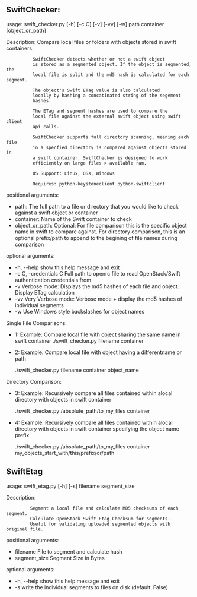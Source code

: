 ## SwiftChecker:

usage: swift_checker.py [-h] [-c C] [-v] [-vv] [-w]
                        path container [object_or_path]
                        
Description: 
              Compare local files or folders with objects stored in swift
              containers. 
              
              SwiftChecker detects whether or not a swift object
              is stored as a segmented object. If the object is segmented, the
              local file is split and the md5 hash is calculated for each segment.
              
              The object's Swift ETag value is also calculated
              locally by hashing a concatinated string of the segement
              hashes. 
              
              The ETag and segment hashes are used to compare the
              local file against the external swift object using swift client
              api calls.
              
              SwiftChecker supports full directory scanning, meaning each file
              in a specfied directory is compared against objects stored in
              a swift container. SwiftChecker is designed to work
              efficiently on large files > available ram.
              
              OS Support: Linux, OSX, Windows
              
              Requires: python-keystoneclient python-swiftclient

positional arguments:
*   path:                The full path to a file or directory that you would
                        like to check against a swift object or container
*   container:           Name of the Swift container to check
*   object_or_path:      Optional: For file comparison this is the specific
                        object name in swift to compare against. For directory
                        comparison, this is an optional prefix/path to append
                        to the begining of file names during comparison

optional arguments:
*   -h, --help            show this help message and exit
*   -c C, -credentials C  Full path to openrc file to read OpenStack/Swift
                        authentication credentials from
*   -v                    Verbose mode: Displays the md5 hashes of each file and
                        object. Display ETag calculation
*   -vv                   Very Verbose mode: Verbose mode + display the md5
                        hashes of individual segments
*   -w                    Use Windows style backslashes for object names

Single File Comparisons:

*    1: Example: Compare local file with object sharing the same name in swift container
       ./swift_checker.py filename container

*    2: Example: Compare local file with object having a differentname or path

       ./swift_checker.py filename container object_name

Directory Comparison:

*    3: Example: Recursively compare all files contained within alocal directory with
       objects in swift container

       ./swift_checker.py /absolute_path/to_my_files container

*    4: Example: Recursively compare all files contained within alocal directory with objects
                in swift container specifying the object name prefix

       ./swift_checker.py /absolute_path/to_my_files container my_objects_start_with/this/prefix/or/path


## SwiftEtag

usage: swift_etag.py [-h] [-s] filename segment_size

Description: 

             Segment a local file and calculate MD5 checksums of each segment.
             Calculate OpenStack Swift Etag Checksum for segments.
             Useful for validating uploaded segmented objects with original file.

positional arguments:
*  filename      File to segment and calculate hash
*  segment_size  Segment Size in Bytes

optional arguments:
*  -h, --help    show this help message and exit
*  -s            write the individual segments to files on disk (default:
False)
